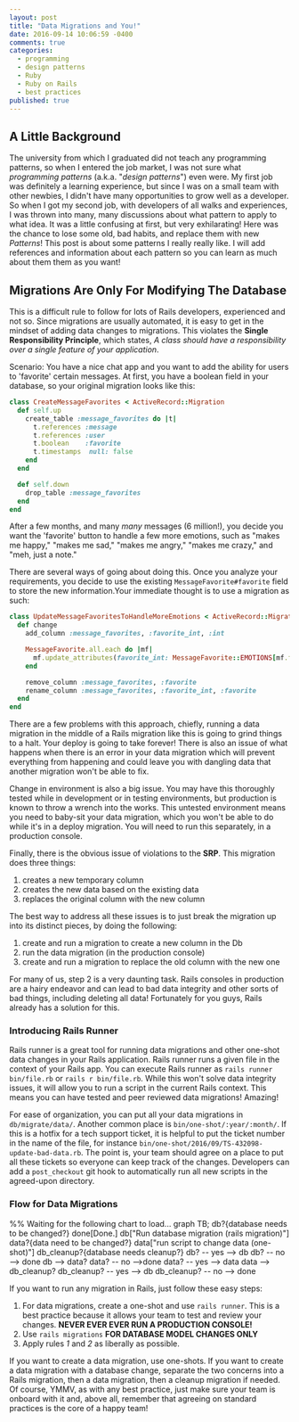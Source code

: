 ```yaml
---
layout: post
title: "Data Migrations and You!"
date: 2016-09-14 10:06:59 -0400
comments: true
categories:
  - programming
  - design patterns
  - Ruby
  - Ruby on Rails
  - best practices
published: true
---
```


## A Little Background

The university from which I graduated did not teach any programming patterns, so when I entered the job market, I was not sure what _programming patterns_ (a.k.a. "*design patterns*") even were. My first job was definitely a learning experience, but since I was on a small team with other newbies, I didn't have many opportunities to grow well as a developer. So when I got my second job, with developers of all walks and experiences, I was thrown into many, many discussions about what pattern to apply to what idea. It was a little confusing at first, but very exhilarating! Here was the chance to lose some old, bad habits, and replace them with new _Patterns_! This post is about some patterns I really really like. I will add references and information about each pattern so you can learn as much about them them as you want!

## Migrations Are Only For Modifying The Database

This is a difficult rule to follow for lots of Rails developers, experienced and not so. Since migrations are usually automated, it is easy to get in the mindset of adding data changes to migrations. This violates the **Single Responsibility Principle**, which states, _A class should have a responsibility over a single feature of your application_.

<div class='note'>
Scenario: You have a nice chat app and you want to add the ability for users to 'favorite' certain messages. At first, you have a boolean field in your database, so your original migration looks like this:

```ruby
class CreateMessageFavorites < ActiveRecord::Migration
  def self.up
    create_table :message_favorites do |t|
      t.references :message
      t.references :user
      t.boolean    :favorite
      t.timestamps  null: false
    end
  end

  def self.down
    drop_table :message_favorites
  end
end
```
After a few months, and many _many_ messages (6 million!), you decide you want the 'favorite' button to handle a few more emotions, such as "makes me happy," "makes me sad," "makes me angry," "makes me crazy," and "meh, just a note."</div>

There are several ways of going about doing this. Once you analyze your requirements, you decide to use the existing `MessageFavorite#favorite` field to store the new information.Your immediate thought is to use a migration as such:

```ruby
class UpdateMessageFavoritesToHandleMoreEmotions < ActiveRecord::Migration
  def change
    add_column :message_favorites, :favorite_int, :int

    MessageFavorite.all.each do |mf|
      mf.update_attributes(favorite_int: MessageFavorite::EMOTIONS[mf.favorite ? 1 : 0])
    end

    remove_column :message_favorites, :favorite
    rename_column :message_favorites, :favorite_int, :favorite
  end
end
```
There are a few problems with this approach, chiefly, running a data migration in the middle of a Rails migration like this is going to grind things to a halt. Your deploy is going to take forever! There is also an issue of what happens when there is an error in your data migration which will prevent everything from happening and could leave you with dangling data that another migration won't be able to fix.

Change in environment is also a big issue. You may have this thoroughly tested while in development or in testing environments, but production is known to throw a wrench into the works. This untested environment means you need to baby-sit your data migration, which you won't be able to do while it's in a deploy migration. You will need to run this separately, in a production console.

Finally, there is the obvious issue of violations to the **SRP**. This migration does three things:

1. creates a new temporary column
2. creates the new data based on the existing data
3. replaces the original column with the new column

The best way to address all these issues is to just break the migration up into its distinct pieces, by doing the following:

1. create and run a migration to create a new column in the Db
2. run the data migration (in the production console)
3. create and run a migration to replace the old column with the new one

For many of us, step 2 is a very daunting task. Rails consoles in production are a hairy endeavor and can lead to bad data integrity and other sorts of bad things, including deleting all data! Fortunately for you guys, Rails already has a solution for this.

### Introducing Rails Runner

Rails runner is a great tool for running data migrations and other one-shot data changes in your Rails application. Rails runner runs a given file in the context of your Rails app. You can execute Rails runner as `rails runner bin/file.rb` or `rails r bin/file.rb`. While this won't solve data integrity issues, it will allow you to run a script in the current Rails context. This means you can have tested and peer reviewed data migrations! Amazing!

For ease of organization, you can put all your data migrations in `db/migrate/data/`. Another common place is `bin/one-shot/:year/:month/`. If this is a hotfix for a tech support ticket, it is helpful to put the ticket number in the name of the file, for instance `bin/one-shot/2016/09/TS-432098-update-bad-data.rb`. The point is, your team should agree on a place to put all these tickets so everyone can keep track of the changes. Developers can add a `post_checkout` git hook to automatically run all new scripts in the agreed-upon directory.

### Flow for Data Migrations

<div class="chart">
%% Waiting for the following chart to load...
graph TB;
  db?{database needs to be changed?}
  done[Done.]
  db["Run database migration (rails migration)"]
  data?{data need to be changed?}
  data["run script to change data (one-shot)"]
  db_cleanup?{database needs cleanup?}
  db? -- yes --> db
  db? -- no  --> done
  db  --> data?
  data? -- no -->done
  data? -- yes --> data
  data --> db_cleanup?
  db_cleanup? -- yes --> db
  db_cleanup? -- no --> done
</div>


If you want to run any migration in Rails, just follow these easy steps:

  1. For data migrations, create a one-shot and use `rails runner`. This is a best practice because it allows your team to test and review your changes. **NEVER EVER EVER RUN A PRODUCTION CONSOLE!**
  2. Use `rails migrations` **FOR DATABASE MODEL CHANGES ONLY**
  3. Apply rules _1_ and _2_ as liberally as possible.

If you want to create a data migration, use one-shots. If you want to create a data migration with a database change, separate the two concerns into a Rails migration, then a data migration, then a cleanup migration if needed. Of course, YMMV, as with any best practice, just make sure your team is onboard with it and, above all, remember that agreeing on standard practices is the core of a happy team!

<!--
## Presenting Presenters
[About Presenters, decorator pattern]

## Interacting With Objects
[about interactors, service object patters]

## Keeping Controllers Under Control
[about controllers as parameter fetchers for other objects that actuall do the work]

## ActiveRecord Is For Recording
[AR models should be only datastore - allows for switching DBs out - SQL should all be here - when switching Dbs, you only need to edit the models]

## Views: A New View
[use jbuilder/jb, separate views for each format, instead of `render :json...`]

## Proper Tooling
[Use tools! Use gems! Research which ones work for you and your team. Do not reinvent the wheel!]
-->
